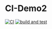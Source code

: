# CI-Demo2

[![CI](https://github.com/cyberianwilderness/CI-Demo2/actions/workflows/blank.yml/badge.svg)](https://github.com/cyberianwilderness/CI-Demo2/actions/workflows/blank.yml)
[![build and test](https://github.com/cyberianwilderness/CI-Demo2/actions/workflows/build-and-test.yml/badge.svg)](https://github.com/cyberianwilderness/CI-Demo2/actions/workflows/build-and-test.yml)

